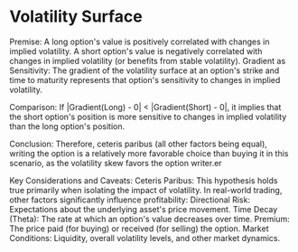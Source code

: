 # Volatility Surface

Premise:
A long option's value is positively correlated with changes in implied volatility.
A short option's value is negatively correlated with changes in implied volatility (or benefits from stable volatility).
Gradient as Sensitivity: The gradient of the volatility surface at an option's strike and time to maturity represents that option's sensitivity to changes in implied volatility.

Comparison:
If |Gradient(Long) - 0| < |Gradient(Short) - 0|, it implies that the short option's position is more sensitive to changes in implied volatility than the long option's position.

Conclusion:
Therefore, ceteris paribus (all other factors being equal), writing the option is a relatively more favorable choice than buying it in this scenario, as the volatility skew favors the option writer.er

Key Considerations and Caveats:
Ceteris Paribus: This hypothesis holds true primarily when isolating the impact of volatility. In real-world trading, other factors significantly influence profitability:
Directional Risk: Expectations about the underlying asset's price movement.
Time Decay (Theta): The rate at which an option's value decreases over time.
Premium: The price paid (for buying) or received (for selling) the option.
Market Conditions: Liquidity, overall volatility levels, and other market dynamics.
 
